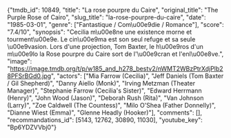 {"tmdb_id": 10849, "title": "La rose pourpre du Caire", "original_title": "The Purple Rose of Cairo", "slug_title": "la-rose-pourpre-du-caire", "date": "1985-03-01", "genre": ["Fantastique / Com\u00e9die / Romance"], "score": "7.4/10", "synopsis": "Cecilia m\u00e8ne une existence morne et tourment\u00e9e. Le cin\u00e9ma est son seul refuge et sa seule \u00e9vasion. Lors d'une projection, Tom Baxter, le h\u00e9ros d'un m\u00e9lo la Rose pourpre du Caire sort de l'\u00e9cran et l'enl\u00e8ve.", "image": "https://image.tmdb.org/t/p/w185_and_h278_bestv2/nWMT2WBzPtrXdjPlb28PFSrBGd0.jpg", "actors": ["Mia Farrow (Cecilia)", "Jeff Daniels (Tom Baxter / Gil Shepherd)", "Danny Aiello (Monk)", "Irving Metzman (Theater Manager)", "Stephanie Farrow (Cecilia's Sister)", "Edward Herrmann (Henry)", "John Wood (Jason)", "Deborah Rush (Rita)", "Van Johnson (Larry)", "Zoe Caldwell (The Countess)", "Milo O'Shea (Father Donnelly)", "Dianne Wiest (Emma)", "Glenne Headly (Hooker)"], "comments": [], "recommandations_id": [5143, 12762, 30890, 11030], "youtube_key": "Bp6YDZVVbj0"}